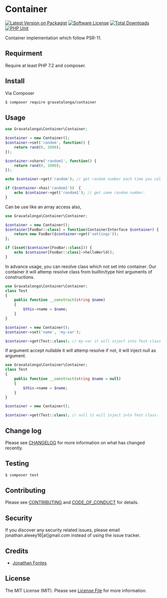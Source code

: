 # Container

[![Latest Version on Packagist][ico-version]][link-packagist]
[![Software License][ico-license]](LICENSE.md)
[![Total Downloads][ico-downloads]][link-downloads]
[![PHP Unit][ico-action]][link-action]

Container implementation which follow PSR-11.

## Requirment  

Require at least PHP 7.2 and composer.    

## Install

Via Composer

``` bash
$ composer require gravatalonga/container
```

## Usage

```php
use Gravatalonga\Container\Container;

$container = new Container();
$container->set('random', function() {
    return rand(0, 1000);
});

$container->share('random1', function() {
    return rand(0, 1000);
});

echo $container->get('random'); // get random number each time you call this.

if ($container->has('random1'))  {
    echo $container->get('random1'); // get same random number.  
}
```

Can be use like an array access also,  

```php
use Gravatalonga\Container\Container;

$container = new Container();  
$container[FooBar::class] = function(ContainerInterface $container) {
    return new FooBar($container->get('settings'));
};

if (isset($container[FooBar::class])) {
    echo $container[FooBar::class]->helloWorld();
}
```  

In advance usage, you can resolve class which not set into container. Our container it will attemp resolve class from builtin/type hint arguments of constructions.  

```php
use Gravatalonga\Container\Container;
class Test
{
    public function __construct(string $name)
    {
        $this->name = $name;
    }
}

$container = new Container(); 
$container->set('name', 'my-var');

$container->get(Test::class); // my-var it will inject into Test class.  
```  

If argument accept nullable it will attemp resolve if not, it will inject null as argument.  

```php
use Gravatalonga\Container\Container;
class Test
{
    public function __construct(string $name = null)
    {
        $this->name = $name;
    }
}

$container = new Container(); 

$container->get(Test::class); // null it will inject into Test class.  
```  

## Change log

Please see [CHANGELOG](CHANGELOG.md) for more information on what has changed recently.

## Testing

``` bash
$ composer test
```

## Contributing

Please see [CONTRIBUTING](CONTRIBUTING.md) and [CODE_OF_CONDUCT](CODE_OF_CONDUCT.md) for details.

## Security

If you discover any security related issues, please email jonathan.alexey16[at]gmail.com instead of using the issue tracker.

## Credits

- [Jonathan Fontes][link-author]

## License

The MIT License (MIT). Please see [License File](LICENSE.md) for more information.

[ico-version]: https://img.shields.io/packagist/v/gravatalonga/container.svg?style=flat-square
[ico-license]: https://img.shields.io/badge/license-MIT-brightgreen.svg?style=flat-square
[ico-downloads]: https://img.shields.io/packagist/dt/gravatalonga/container.svg?style=flat-square
[ico-action]: https://github.com/gravataLonga/container/workflows/PHP%20Composer/badge.svg?branch=master&event=status  

[link-packagist]: https://packagist.org/packages/gravatalonga/container
[link-downloads]: https://packagist.org/packages/gravatalonga/container
[link-author]: https://github.com/gravatalonga
[link-contributors]: ../../contributors
[link-action]: https://github.com/gravataLonga/container/actions?query=workflow%3A%22PHP+Composer%22

